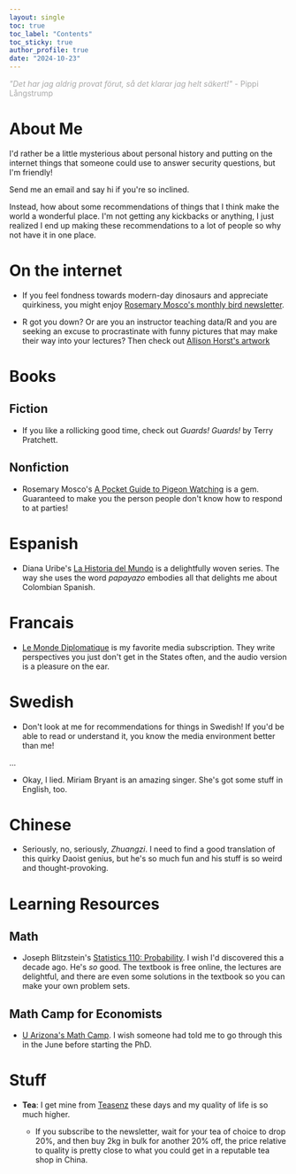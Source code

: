 ```yaml
---
layout: single
toc: true
toc_label: "Contents"
toc_sticky: true
author_profile: true
date: "2024-10-23"
---
```



<p style= "color: #A9A9A9"> <em>"Det har jag aldrig provat förut, så det klarar jag helt säkert!"</em> - Pippi Långstrump </p>


# About Me

I'd rather be a little mysterious about personal history and putting on the internet things that someone could use to answer security questions, but I'm friendly! 

Send me an email and say hi if you're so inclined.

Instead, how about some recommendations of things that I think make the world a wonderful place. I'm not getting any kickbacks or anything, I just realized I end up making these recommendations to a lot of people so why not have it in one place.

# On the internet

- If you feel fondness towards modern-day dinosaurs and appreciate quirkiness, you might enjoy [Rosemary Mosco's monthly bird newsletter](https://newsletter.rosemarymosco.com/). 

- R got you down? Or are you an instructor teaching data/R and you are seeking an excuse to procrastinate with funny pictures that may make their way into your lectures? Then check out [Allison Horst's artwork](https://allisonhorst.com/everything-else)

# Books

## Fiction

- If you like a rollicking good time, check out *Guards! Guards!* by Terry Pratchett.

## Nonfiction

- Rosemary Mosco's [A Pocket Guide to Pigeon Watching](https://rosemarymosco.com/books/a-pocket-guide-to-pigeon-watching) is a gem. Guaranteed to make you the person people don't know how to respond to at parties!

# Espanish

- Diana Uribe's [La Historia del Mundo](https://podcasts.apple.com/us/podcast/la-historia-del-mundo/id998521277) is a delightfully woven series. The way she uses the word *papayazo* embodies all that delights me about Colombian Spanish.

# Francais

- [Le Monde Diplomatique](https://www.monde-diplomatique.fr/) is my favorite media subscription. They write perspectives you just don't get in the States often, and the audio version is a pleasure on the ear.

# Swedish

- Don't look at me for recommendations for things in Swedish! If you'd be able to read or understand it, you know the media environment better than me!

...

- Okay, I lied. Miriam Bryant is an amazing singer. She's got some stuff in English, too. 

# Chinese

- Seriously, no, seriously, *Zhuangzi*. I need to find a good translation of this quirky Daoist genius, but he's so much fun and his stuff is so weird and thought-provoking.


# Learning Resources

## Math

- Joseph Blitzstein's [Statistics 110: Probability](https://projects.iq.harvard.edu/stat110/home). I wish I'd discovered this a decade ago. He's *so* good. The textbook is free online, the lectures are delightful, and there are even some solutions in the textbook so you can make your own problem sets.

## Math Camp for Economists

- [U Arizona's Math Camp](https://www.youtube.com/c/ArizonaMathCamp). I wish someone had told me to go through this in the June before starting the PhD.


# Stuff

- **Tea**: I get mine from [Teasenz](https://www.teasenz.com/) these days and my quality of life is so much higher. 

    - If you subscribe to the newsletter, wait for your tea of choice to drop 20%, and then buy 2kg in bulk for another 20% off, the price relative to quality is pretty close to what you could get in a reputable tea shop in China.